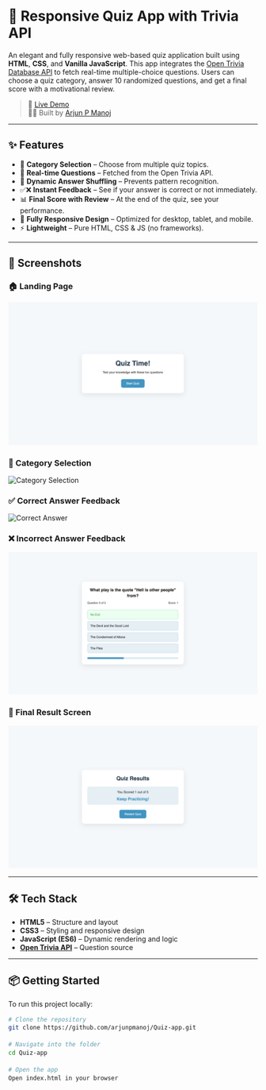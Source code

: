 # 🧠 Responsive Quiz App with Trivia API

An elegant and fully responsive web-based quiz application built using **HTML**, **CSS**, and **Vanilla JavaScript**. This app integrates the [Open Trivia Database API](https://opentdb.com/) to fetch real-time multiple-choice questions. Users can choose a quiz category, answer 10 randomized questions, and get a final score with a motivational review.

> 🚀 [Live Demo](https://arjun-p-manoj.github.io/Quiz-app/)  
> 👨‍💻 Built by [Arjun P Manoj](https://github.com/arjunpmanoj)

---

## ✨ Features

- 🎯 **Category Selection** – Choose from multiple quiz topics.
- 📡 **Real-time Questions** – Fetched from the Open Trivia API.
- 🔀 **Dynamic Answer Shuffling** – Prevents pattern recognition.
- ✅❌ **Instant Feedback** – See if your answer is correct or not immediately.
- 📊 **Final Score with Review** – At the end of the quiz, see your performance.
- 📱 **Fully Responsive Design** – Optimized for desktop, tablet, and mobile.
- ⚡ **Lightweight** – Pure HTML, CSS & JS (no frameworks).

---

## 📸 Screenshots

### 🏠 Landing Page
![Landing Page](./assets/quiz_app_landing.png)

### 📂 Category Selection
![Category Selection](./assets/quiz_app_select.png)

### ✅ Correct Answer Feedback
![Correct Answer](./assets/quiz_app_correct.png)

### ❌ Incorrect Answer Feedback
![Incorrect Answer](./assets/quiz_app_incorrect.png)

### 🧾 Final Result Screen
![Result Screen](./assets/quiz_app_result.png)

---

## 🛠 Tech Stack

- **HTML5** – Structure and layout
- **CSS3** – Styling and responsive design
- **JavaScript (ES6)** – Dynamic rendering and logic
- **[Open Trivia API](https://opentdb.com/)** – Question source

---

## 📦 Getting Started

To run this project locally:

```bash
# Clone the repository
git clone https://github.com/arjunpmanoj/Quiz-app.git

# Navigate into the folder
cd Quiz-app

# Open the app
Open index.html in your browser
